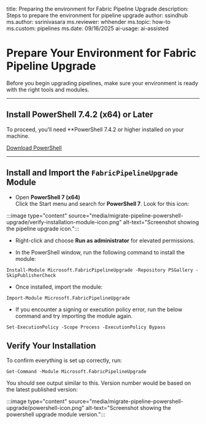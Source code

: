 title: Preparing the environment for Fabric Pipeline Upgrade
description: Steps to prepare the environment for pipeline upgrade
author: ssindhub
ms.author: ssrinivasara
ms.reviewer: whhender
ms.topic: how-to
ms.custom: pipelines
ms.date: 09/16/2025
ai-usage: ai-assisted

# Prepare Your Environment for Fabric Pipeline Upgrade

Before you begin upgrading pipelines, make sure your environment is ready with the right tools and modules.

---

## Install PowerShell 7.4.2 (x64) or Later

To proceed, you’ll need **PowerShell 7.4.2 or higher installed on your machine. 

[Download PowerShell](https://learn.microsoft.com/en-us/powershell/scripting/install/installing-powershell-on-windows?view=powershell-7.4)

---

## Install and Import the `FabricPipelineUpgrade` Module

- Open **PowerShell 7 (x64)**  
   Click the Start menu and search for **PowerShell 7**. Look for this icon:

:::image type="content" source="media/migrate-pipeline-powershell-upgrade/verify-installation-module-icon.png" alt-text="Screenshot showing the pipeline upgrade icon.":::

 - Right-click and choose **Run as administrator** for elevated permissions.
 

- In the PowerShell window, run the following command to install the module:

```
Install-Module Microsoft.FabricPipelineUpgrade -Repository PSGallery -SkipPublisherCheck
```
- Once installed, import the module:
```
Import-Module Microsoft.FabricPipelineUpgrade
```
- If you encounter a signing or execution policy error, run the below command and try importing the module again.
```
Set-ExecutionPolicy -Scope Process -ExecutionPolicy Bypass
```

## Verify Your Installation
To confirm everything is set up correctly, run:
```
Get-Command -Module Microsoft.FabricPipelineUpgrade
```
You should see output similar to this. Version number would be based on the latest published version:

:::image type="content" source="media/migrate-pipeline-powershell-upgrade/powershell-icon.png" alt-text="Screenshot showing the powershell upgrade module version.":::

